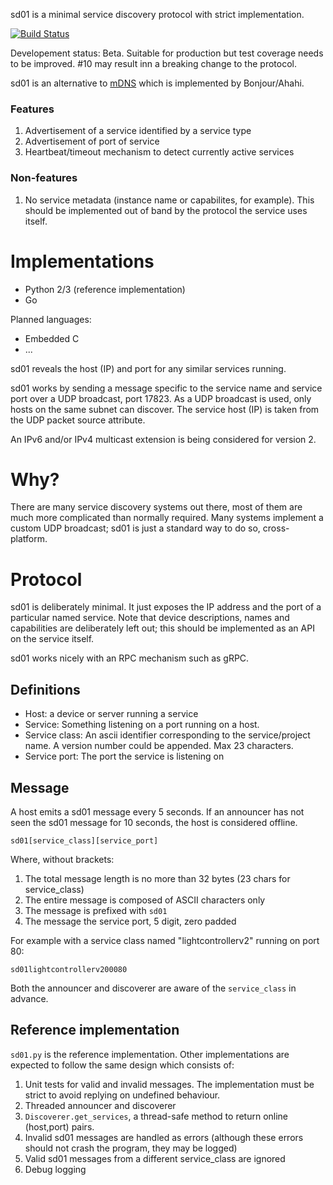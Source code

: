 sd01 is a minimal service discovery protocol with strict implementation.

[![Build Status](https://travis-ci.org/naggie/sd01.svg?branch=master)](https://travis-ci.org/naggie/sd01)

Developement status: Beta. Suitable for production but test coverage needs to
be improved. #10 may result inn a breaking change to the protocol.

sd01 is an alternative to [mDNS](https://en.wikipedia.org/wiki/Multicast_DNS)
which is implemented by Bonjour/Ahahi.


### Features
1. Advertisement of a service identified by a service type
2. Advertisement of port of service
3. Heartbeat/timeout mechanism to detect currently active services


### Non-features
1. No service metadata (instance name or capabilites, for example). This should
   be implemented out of band by the protocol the service uses itself.


#  Implementations
* Python 2/3 (reference implementation)
* Go


Planned languages:

* Embedded C
* ...

sd01 reveals the host (IP) and port for any similar services running.

sd01 works by sending a message specific to the service name and service port
over a UDP broadcast, port 17823. As a UDP broadcast is used, only hosts on the
same subnet can discover. The service host (IP) is taken from the UDP packet
source attribute.

An IPv6 and/or IPv4 multicast extension is being considered for version 2.


# Why?

There are many service discovery systems out there, most of them are much more
complicated than normally required. Many systems implement a custom UDP
broadcast; sd01 is just a standard way to do so, cross-platform.


# Protocol

sd01 is deliberately minimal. It just exposes the IP address and the port of a
particular named service. Note that device descriptions, names and capabilities
are deliberately left out; this should be implemented as an API on the service
itself.

sd01 works nicely with an RPC mechanism such as gRPC.

## Definitions

  * Host: a device or server running a service
  * Service: Something listening on a port running on a host.
  * Service class: An ascii identifier corresponding to the service/project
    name. A version number could be appended. Max 23 characters.
  * Service port: The port the service is listening on

## Message

A host emits a sd01 message every 5 seconds. If an announcer has not seen the
sd01 message for 10 seconds, the host is considered offline.

```
sd01[service_class][service_port]
```

Where, without brackets:

  1. The total message length is no more than 32 bytes (23 chars for service_class)
  2. The entire message is composed of ASCII characters only
  3. The message is prefixed with `sd01`
  4. The message the service port, 5 digit, zero padded


For example with a service class named "lightcontrollerv2" running on port 80:

```
sd01lightcontrollerv200080
```


Both the announcer and discoverer are aware of the `service_class` in advance.

## Reference implementation

`sd01.py` is the reference implementation. Other implementations are expected
to follow the same design which consists of:

  1. Unit tests for valid and invalid messages. The implementation must be
     strict to avoid replying on undefined behaviour.
  2. Threaded announcer and discoverer
  3. `Discoverer.get_services`, a thread-safe method to return online
     (host,port) pairs.
  4. Invalid sd01 messages are handled as errors (although these errors should
     not crash the program, they may be logged)
  5. Valid sd01 messages from a different service_class are ignored
  5. Debug logging
